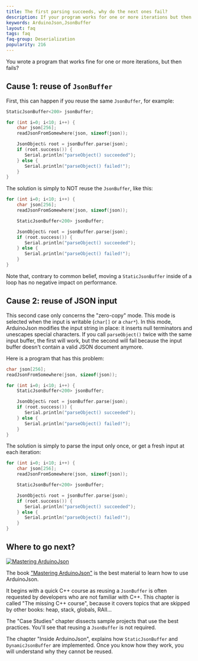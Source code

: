 ```yaml
---
title: The first parsing succeeds, why do the next ones fail?
description: If your program works for one or more iterations but then fails, it's probably because the same JsonBuffer is used multiple time.
keywords: ArduinoJson,JsonBuffer
layout: faq
tags: faq
faq-group: Deserialization
popularity: 216
---
```


You wrote a program that works fine for one or more iterations, but then fails?

## Cause 1: reuse of `JsonBuffer`

First, this can happen if you reuse the same `JsonBuffer`, for example:

```c++
StaticJsonBuffer<200> jsonBuffer;

for (int i=0; i<10; i++) {
    char json[256];
    readJsonFromSomewhere(json, sizeof(json));

    JsonObject& root = jsonBuffer.parse(json);
    if (root.success()) {
       Serial.println("parseObject() succeeded");
    } else {
       Serial.println("parseObject() failed!");
    }
}
```

The solution is simply to NOT reuse the `JsonBuffer`, like this:

```c++
for (int i=0; i<10; i++) {
    char json[256];
    readJsonFromSomewhere(json, sizeof(json));

    StaticJsonBuffer<200> jsonBuffer;

    JsonObject& root = jsonBuffer.parse(json);
    if (root.success()) {
       Serial.println("parseObject() succeeded");
    } else {
       Serial.println("parseObject() failed!");
    }
}
```

Note that, contrary to common belief, moving a `StaticJsonBuffer` inside of a loop has no negative impact on performance.

## Cause 2: reuse of JSON input

This second case only concerns the "zero-copy" mode.
This mode is selected when the input is writable (`char[]` or a `char*`).
In this mode, ArduinoJson modifies the input string in place: it inserts null terminators and unescapes special characters.
If you call `parseObject()` twice with the same input buffer, the first will work, but the second will fail because the input buffer doesn't contain a valid JSON document anymore.

Here is a program that has this problem:

```c++
char json[256];
readJsonFromSomewhere(json, sizeof(json));

for (int i=0; i<10; i++) {
    StaticJsonBuffer<200> jsonBuffer;

    JsonObject& root = jsonBuffer.parse(json);
    if (root.success()) {
       Serial.println("parseObject() succeeded");
    } else {
       Serial.println("parseObject() failed!");
    }
}
```

The solution is simply to parse the input only once, or get a fresh input at each iteration:

```c++
for (int i=0; i<10; i++) {
    char json[256];
    readJsonFromSomewhere(json, sizeof(json));

    StaticJsonBuffer<200> jsonBuffer;

    JsonObject& root = jsonBuffer.parse(json);
    if (root.success()) {
       Serial.println("parseObject() succeeded");
    } else {
       Serial.println("parseObject() failed!");
    }
}
```

## Where to go next?

<a href="https://leanpub.com/arduinojson/"><img src="{{site.baseurl}}/images/cover200.png" class="float-right" alt="Mastering ArduinoJson"></a>

The book ["Mastering ArduinoJson"](https://leanpub.com/arduinojson/) is the best material to learn how to use ArduinoJson.

It begins with a quick C++ course as reusing a `JsonBuffer` is often requested by developers who are not familiar with C++. This chapter is called "The missing C++ course", because it covers topics that are skipped by other books: heap, stack, globals, RAII...

The "Case Studies" chapter dissects sample projects that use the best practices. You'll see that reusing a `JsonBuffer` is not required.

The chapter "Inside ArduinoJson", explains how `StaticJsonBuffer` and `DynamicJsonBuffer` are implemented. Once you know how they work, you will understand why they cannot be reused.
